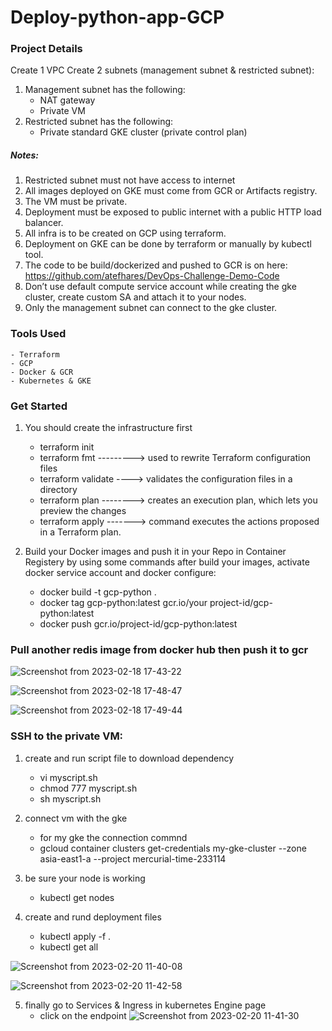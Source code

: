 # Deploy-python-app-GCP

### Project Details
Create 1 VPC
Create 2 subnets (management subnet & restricted subnet):
1. Management subnet has the following:
    - NAT gateway
    - Private VM
2. Restricted subnet has the following:
    - Private standard GKE cluster (private control plan)
##### Notes:
1. Restricted subnet must not have access to internet
2. All images deployed on GKE must come from GCR or Artifacts registry.
3. The VM must be private.
4. Deployment must be exposed to public internet with a public HTTP load balancer.
5. All infra is to be created on GCP using terraform.
6. Deployment on GKE can be done by terraform or manually by kubectl tool.
7. The code to be build/dockerized and pushed to GCR is on here:
https://github.com/atefhares/DevOps-Challenge-Demo-Code
8. Don’t use default compute service account while creating the gke cluster, create
custom SA and attach it to your nodes.
9. Only the management subnet can connect to the gke cluster.

### Tools Used
    - Terraform
    - GCP
    - Docker & GCR
    - Kubernetes & GKE
    

### Get Started

1. You should create the infrastructure first
    - terraform init
    - terraform fmt ---------> used to rewrite Terraform configuration files
    - terraform validate ----> validates the configuration files in a directory
    - terraform plan --------> creates an execution plan, which lets you preview the changes 
    - terraform apply -------> command executes the actions proposed in a Terraform plan.
    

2. Build your Docker images and push it in your Repo in Container Registery by using some commands after build your images, activate docker service account and docker configure:
    - docker build -t gcp-python .
    - docker tag gcp-python:latest gcr.io/your project-id/gcp-python:latest
    - docker push gcr.io/project-id/gcp-python:latest
### Pull another redis image from docker hub then push it to gcr

![Screenshot from 2023-02-18 17-43-22](https://user-images.githubusercontent.com/68289149/220080785-9cb0e45a-9126-42ae-a129-8d3c28dd1a00.png)

![Screenshot from 2023-02-18 17-48-47](https://user-images.githubusercontent.com/68289149/220080795-74e2f9d5-072b-4d96-be04-12fd8abd1d5b.png)

![Screenshot from 2023-02-18 17-49-44](https://user-images.githubusercontent.com/68289149/220080823-2aa68e45-d198-446f-91ee-7b96d2ba900f.png)


### SSH to the private VM:

1. create and run script file to download dependency
    - vi myscript.sh
    - chmod 777 myscript.sh
    - sh myscript.sh

2. connect vm with the gke
    - for my gke the connection commnd
    -  gcloud container clusters get-credentials my-gke-cluster --zone asia-east1-a --project mercurial-time-233114

3. be sure your node is working
    - kubectl get nodes

4. create and rund deployment files
    - kubectl apply -f .
    - kubectl get all

![Screenshot from 2023-02-20 11-40-08](https://user-images.githubusercontent.com/68289149/220081085-effc24ef-ba9d-4162-9e30-d504d0e453fe.png)

![Screenshot from 2023-02-20 11-42-58](https://user-images.githubusercontent.com/68289149/220081110-78bba1ec-460b-4922-99c8-d302c1aba9c5.png)

5. finally go to Services & Ingress in kubernetes Engine page
    - click on the endpoint
![Screenshot from 2023-02-20 11-41-30](https://user-images.githubusercontent.com/68289149/220081201-681707d8-5faf-496b-84a7-cf7d768d4d97.png)



